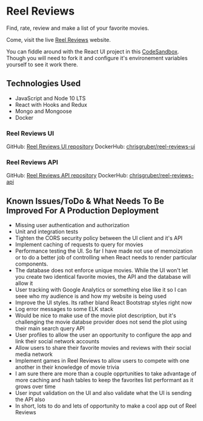 # Reel Reviews

Find, rate, review and make a list of your favorite movies.

Come, visit the live [Reel Reviews](https://reelreviews.chrisgruber.com/) website.

You can fiddle around with the React UI project in this [CodeSandbox](https://codesandbox.io/s/github/gruberchris/reel-reviews-ui). Though you will need to fork it and configure it's environement variables yourself to see it work there.

## Technologies Used

- JavaScript and Node 10 LTS
- React with Hooks and Redux
- Mongo and Mongoose
- Docker

### Reel Reviews UI

GitHub: [Reel Reviews UI repository](https://github.com/gruberchris/reel-reviews-ui)
DockerHub: [chrisgruber/reel-reviews-ui](https://hub.docker.com/r/chrisgruber/reel-reviews-ui)

### Reel Reviews API

GitHub: [Reel Reviews API repository](https://github.com/gruberchris/reel-reviews-api)
DockerHub: [chrisgruber/reel-reviews-api](https://hub.docker.com/r/chrisgruber/reel-reviews-api)

## Known Issues/ToDo & What Needs To Be Improved For A Production Deployment

- Missing user authentication and authorization
- Unit and integration tests
- Tighten the CORS security policy between the UI client and it's API
- Implement caching of requests to query for movies
- Performance testing the UI. So far I have made not use of memoization or to do a better job of controlling when React needs to render particular components.
- The database does not enforce unique movies. While the UI won't let you create two identical favorite movies, the API and the database will allow it
- User tracking with Google Analytics or something else like it so I can seee who my audience is and how my website is being used
- Improve the UI styles. Its rather bland React Bootstrap styles right now
- Log error messages to some ELK stack
- Would be nice to make use of the movie plot description, but it's challenging the movie databse provider does not send the plot using their main search query API
- User profiles to allow the user an opportunity to configure the app and link their social network accounts
- Allow users to share their favorite movies and reviews with their social media network
- Implement games in Reel Reviews to allow users to compete with one another in their knowledge of movie trivia
- I am sure there are more than a couple opprtunities to take advantage of more caching and hash tables to keep the favorites list performant as it grows over time
- User input validation on the UI and also validate what the UI is sending the API also
- In short, lots to do and lets of opportunity to make a cool app out of Reel Reviews
